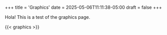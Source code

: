 +++
title = 'Graphics'
date = 2025-05-06T11:11:38-05:00
draft = false
+++

Hola! This is a test of the graphics page.

{{< graphics >}}